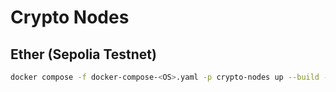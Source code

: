 # Crypto Nodes

## Ether (Sepolia Testnet)

```bash
docker compose -f docker-compose-<OS>.yaml -p crypto-nodes up --build -d ether-testnet-execution
```